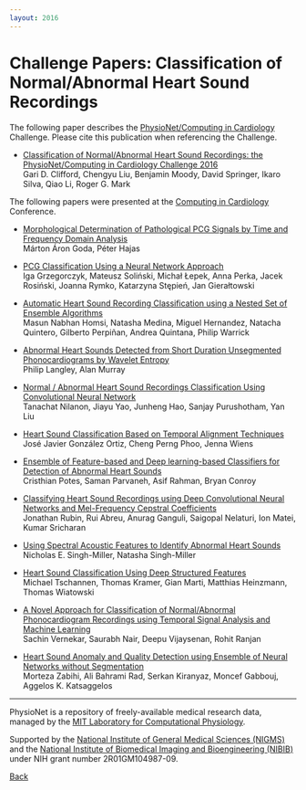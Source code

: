 ```yaml
---
layout: 2016
---
```


# Challenge Papers: Classification of Normal/Abnormal Heart Sound Recordings

The following paper describes the [PhysioNet/Computing in
Cardiology](http://www.cinc.org/) Challenge. Please cite this
publication when referencing the Challenge.

- [Classification of Normal/Abnormal Heart Sound Recordings: the
PhysioNet/Computing in Cardiology Challenge
2016](challenge2016.pdf)\
Gari D. Clifford, Chengyu Liu, Benjamin Moody, David Springer, Ikaro
Silva, Qiao Li, Roger G. Mark

The following papers were presented at the [Computing in
Cardiology](http://www.cinc.org/) Conference.

- [Morphological Determination of Pathological PCG Signals by Time and
Frequency Domain
Analysis](goda.pdf)\
Márton Áron Goda, Péter Hajas

- [PCG Classification Using a Neural Network
Approach](grzegorczyk.pdf)\
Iga Grzegorczyk, Mateusz Soliński, Michał Łepek, Anna Perka, Jacek
Rosiński, Joanna Rymko, Katarzyna Stępień, Jan Gierałtowski

- [Automatic Heart Sound Recording Classification using a Nested Set of
Ensemble Algorithms](homsi.pdf)\
Masun Nabhan Homsi, Natasha Medina, Miguel Hernandez, Natacha Quintero,
Gilberto Perpiñan, Andrea Quintana, Philip Warrick

- [Abnormal Heart Sounds Detected from Short Duration Unsegmented
Phonocardiograms by Wavelet
Entropy](langley.pdf)\
Philip Langley, Alan Murray

- [Normal / Abnormal Heart Sound Recordings Classification Using
Convolutional Neural
Network](nilanon.pdf)\
Tanachat Nilanon, Jiayu Yao, Junheng Hao, Sanjay Purushotham, Yan Liu

- [Heart Sound Classification Based on Temporal Alignment
Techniques](ortiz.pdf)\
José Javier González Ortiz, Cheng Perng Phoo, Jenna Wiens

- [Ensemble of Feature-based and Deep learning-based Classifiers for
Detection of Abnormal Heart
Sounds](potes.pdf)\
Cristhian Potes, Saman Parvaneh, Asif Rahman, Bryan Conroy

- [Classifying Heart Sound Recordings using Deep Convolutional Neural
Networks and Mel-Frequency Cepstral
Coefficients](rubin.pdf)\
Jonathan Rubin, Rui Abreu, Anurag Ganguli, Saigopal Nelaturi, Ion Matei,
Kumar Sricharan

- [Using Spectral Acoustic Features to Identify Abnormal Heart
Sounds](singhmiller.pdf)\
Nicholas E. Singh-Miller, Natasha Singh-Miller

- [Heart Sound Classification Using Deep Structured
Features](tschannen.pdf)\
Michael Tschannen, Thomas Kramer, Gian Marti, Matthias Heinzmann, Thomas
Wiatowski

- [A Novel Approach for Classification of Normal/Abnormal Phonocardiogram
Recordings using Temporal Signal Analysis and Machine
Learning](vernekar.pdf)\
Sachin Vernekar, Saurabh Nair, Deepu Vijaysenan, Rohit Ranjan

- [Heart Sound Anomaly and Quality Detection using Ensemble of Neural
Networks without
Segmentation](zabihi.pdf)\
Morteza Zabihi, Ali Bahrami Rad, Serkan Kiranyaz, Moncef Gabbouj,
Aggelos K. Katsaggelos


---


PhysioNet is a repository of freely-available medical research data,
managed by the [MIT Laboratory for Computational
Physiology](http://lcp.mit.edu/).

Supported by the [National Institute of General Medical Sciences
(NIGMS)](http://www.nigms.nih.gov/) and the [National Institute of
Biomedical Imaging and Bioengineering
(NIBIB)](https://www.nibib.nih.gov/) under NIH grant number
2R01GM104987-09.

[Back](../)







